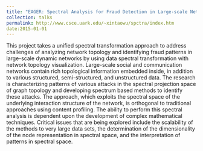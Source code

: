 ```yaml
---
title: "EAGER: Spectral Analysis for Fraud Detection in Large-scale Networks "
collection: talks
permalink: http://www.csce.uark.edu/~xintaowu/spctra/index.htm
date:2015-01-01
---
```



This project takes a unified spectral transformation approach to address challenges of analyzing network topology and identifying fraud patterns in large-scale dynamic networks by using data spectral transformation with network topology visualization. Large-scale social and communication networks contain rich topological information embedded inside, in addition to various structured, semi-structured, and unstructured data. The research is characterizing patterns of various attacks in the spectral projection space of graph topology and developing spectrum based methods to identify these attacks. The approach, which exploits the spectral space of the underlying interaction structure of the network, is orthogonal to traditional approaches using content profiling. The ability to perform this spectral analysis is dependent upon the development of complex mathematical techniques. Critical issues that are being explored include the scalability of the methods to very large data sets, the determination of the dimensionality of the node representation in spectral space, and the interpretation of patterns in spectral space.
